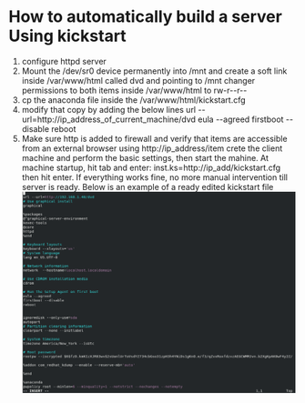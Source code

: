 # How to automatically build a server Using kickstart 
1. configure httpd server 
2. Mount the /dev/sr0 device permanently into /mnt and create a soft link inside /var/www/html called dvd and pointing to /mnt 
changer permissions to both items inside /var/www/html to rw-r--r-- 
2. cp the anaconda file inside the /var/www/html/kickstart.cfg
3. modify that copy by adding the below lines
url --url=http://ip_address_of_current_machine/dvd 
eula --agreed
firstboot --disable
reboot 
5. Make sure http is added to firewall and verify that items are accessible from an external browser using http://ip_address/item 
crete the client machine and perform the basic settings, then start the mahine.
At machine startup, hit tab and enter: inst.ks=http://ip_add/kickstart.cfg then hit enter. 
If everything works fine, no more manual intervention till server is ready.
Below is an example of a ready edited kickstart file 
![Alt text](image.png)